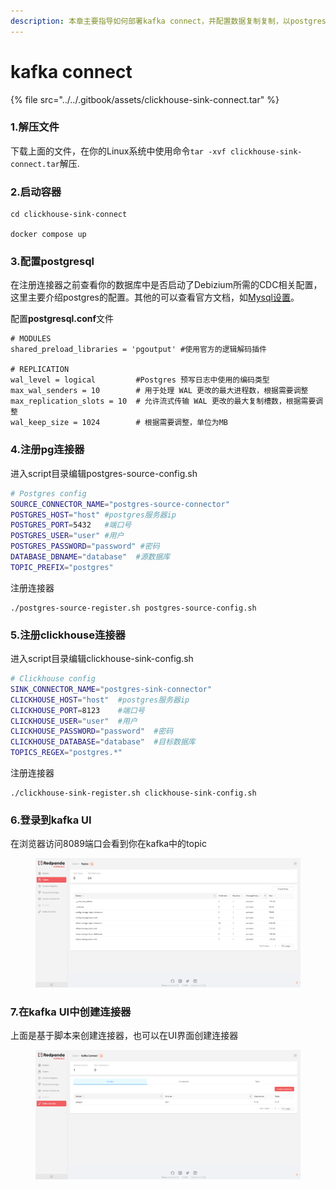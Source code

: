 ```yaml
---
description: 本章主要指导如何部署kafka connect，并配置数据复制复制，以postgres复制数据到clickhouse为例。
---
```


# kafka connect

{% file src="../../.gitbook/assets/clickhouse-sink-connect.tar" %}

### 1.解压文件

下载上面的文件，在你的Linux系统中使用命令`tar -xvf clickhouse-sink-connect.tar`解压.

### 2.启动容器

```
cd clickhouse-sink-connect

docker compose up
```

### 3.配置postgresql

在注册连接器之前查看你的数据库中是否启动了Debizium所需的CDC相关配置，这里主要介绍postgres的配置。其他的可以查看官方文档，如[Mysql设置](https://debezium.io/documentation/reference/2.5/connectors/mysql.html#setting-up-mysql)。

配置**postgresql.conf**文件

```
# MODULES
shared_preload_libraries = 'pgoutput' #使用官方的逻辑解码插件

# REPLICATION
wal_level = logical         #Postgres 预写日志中使用的编码类型
max_wal_senders = 10        # 用于处理 WAL 更改的最大进程数，根据需要调整
max_replication_slots = 10  # 允许流式传输 WAL 更改的最大复制槽数，根据需要调整
wal_keep_size = 1024        # 根据需要调整，单位为MB
```

### 4.注册pg连接器

进入script目录编辑postgres-source-config.sh

```sh
# Postgres config
SOURCE_CONNECTOR_NAME="postgres-source-connector"
POSTGRES_HOST="host" #postgres服务器ip
POSTGRES_PORT=5432   #端口号
POSTGRES_USER="user" #用户
POSTGRES_PASSWORD="password" #密码
DATABASE_DBNAME="database"  #源数据库
TOPIC_PREFIX="postgres"
```

注册连接器

```
./postgres-source-register.sh postgres-source-config.sh
```



### 5.注册clickhouse连接器

进入script目录编辑clickhouse-sink-config.sh

```bash
# Clickhouse config
SINK_CONNECTOR_NAME="postgres-sink-connector"
CLICKHOUSE_HOST="host"  #postgres服务器ip
CLICKHOUSE_PORT=8123    #端口号
CLICKHOUSE_USER="user"  #用户
CLICKHOUSE_PASSWORD="password"  #密码
CLICKHOUSE_DATABASE="database"  #目标数据库
TOPICS_REGEX="postgres.*"
```

注册连接器

```
./clickhouse-sink-register.sh clickhouse-sink-config.sh
```



### 6.登录到kafka UI

在浏览器访问8089端口会看到你在kafka中的topic

<figure><img src="../../.gitbook/assets/image.png" alt=""><figcaption></figcaption></figure>



### 7.在kafka UI中创建连接器

上面是基于脚本来创建连接器，也可以在UI界面创建连接器

<figure><img src="../../.gitbook/assets/image (2).png" alt=""><figcaption></figcaption></figure>

